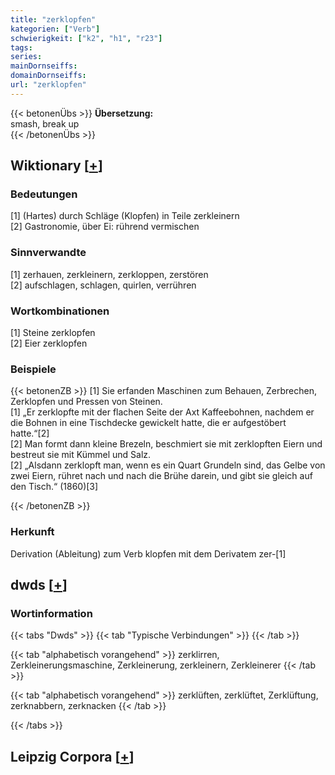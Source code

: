 ```yaml
---
title: "zerklopfen"
kategorien: ["Verb"]
schwierigkeit: ["k2", "h1", "r23"]
tags:
series:
mainDornseiffs:
domainDornseiffs:
url: "zerklopfen"
---
```


{{< betonenÜbs >}}
**Übersetzung:**  
smash, break up  
{{< /betonenÜbs >}}

## Wiktionary [[+](https://de.wiktionary.org/wiki/zerklopfen)]

### Bedeutungen
[1] (Hartes) durch Schläge (Klopfen) in Teile zerkleinern  
[2] Gastronomie, über Ei: rührend vermischen  

### Sinnverwandte
[1] zerhauen, zerkleinern, zerkloppen, zerstören  
[2] aufschlagen, schlagen, quirlen, verrühren  

### Wortkombinationen
[1] Steine zerklopfen  
[2] Eier zerklopfen  

### Beispiele
{{< betonenZB >}}
[1] Sie erfanden Maschinen zum Behauen, Zerbrechen, Zerklopfen und Pressen von Steinen.  
[1] „Er zerklopfte mit der flachen Seite der Axt Kaffeebohnen, nachdem er die Bohnen in eine Tischdecke gewickelt hatte, die er aufgestöbert hatte.“[2]  
[2] Man formt dann kleine Brezeln, beschmiert sie mit zerklopften Eiern und bestreut sie mit Kümmel und Salz.  
[2] „Alsdann zerklopft man, wenn es ein Quart Grundeln sind, das Gelbe von zwei Eiern, rühret nach und nach die Brühe darein, und gibt sie gleich auf den Tisch.“ (1860)[3]  

{{< /betonenZB >}}
### Herkunft
Derivation (Ableitung) zum Verb klopfen mit dem Derivatem zer-[1]  



## dwds [[+](https://www.dwds.de/wb/zerklopfen)]

### Wortinformation
{{< tabs "Dwds" >}}
{{< tab "Typische Verbindungen" >}}
{{< /tab >}}

{{< tab "alphabetisch vorangehend" >}}
zerklirren, Zerkleinerungsmaschine, Zerkleinerung, zerkleinern, Zerkleinerer
{{< /tab >}}

{{< tab "alphabetisch vorangehend" >}}
zerklüften, zerklüftet, Zerklüftung, zerknabbern, zerknacken
{{< /tab >}}

{{< /tabs >}}

## Leipzig Corpora [[+](https://corpora.uni-leipzig.de/en/res?word=zerklopfen&corpusId=deu_newscrawl-public_2018)]


